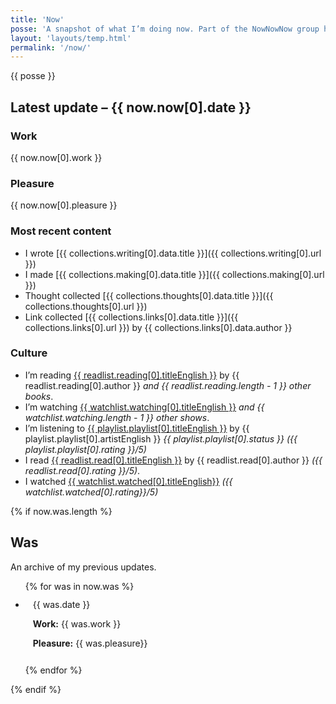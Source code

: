 ```yaml
---
title: 'Now'
posse: 'A snapshot of what I’m doing now. Part of the NowNowNow group https://nownownow.com/about.'
layout: 'layouts/temp.html'
permalink: '/now/'
---
```


<div class="posse">{{ posse }}</div>

## Latest update – {{ now.now[0].date }}

### Work

{{ now.now[0].work }}

### Pleasure

{{ now.now[0].pleasure }}

### Most recent content

- I wrote [{{ collections.writing[0].data.title }}]({{ collections.writing[0].url }})
- I made [{{ collections.making[0].data.title }}]({{ collections.making[0].url }})
- Thought collected [{{ collections.thoughts[0].data.title }}]({{ collections.thoughts[0].url }})
- Link collected [{{ collections.links[0].data.title }}]({{ collections.links[0].url }}) by {{ collections.links[0].data.author }}

### Culture

- I’m reading [{{ readlist.reading[0].titleEnglish }}](/reading/#reading) by {{ readlist.reading[0].author }} *and {{ readlist.reading.length - 1 }} other books*.
- I’m watching [{{ watchlist.watching[0].titleEnglish }}](/watching/#watching) *and {{ watchlist.watching.length - 1 }} other shows*.
- I’m listening to [{{ playlist.playlist[0].titleEnglish }}](/listening/) by {{ playlist.playlist[0].artistEnglish }} *{{ playlist.playlist[0].status }} ({{ playlist.playlist[0].rating }}/5)*
- I read [{{ readlist.read[0].titleEnglish }}](/reading/#read) by {{ readlist.read[0].author }} *({{ readlist.read[0].rating }}/5)*.
- I watched [{{ watchlist.watched[0].titleEnglish}}](/watching/#watched) *({{ watchlist.watched[0].rating}}/5)*


{% if now.was.length %}
## Was

An archive of my previous updates.

<ul class="list reset-list list--divided">
{% for was in now.was %}
<li style="padding: 0.75rem;">
{{ was.date }}

**Work:** {{ was.work }}

**Pleasure:** {{ was.pleasure}}
</li>
{% endfor %}
</ul>
{% endif %}